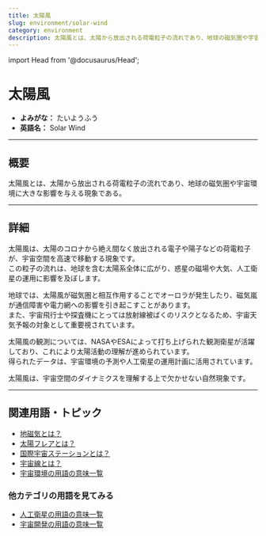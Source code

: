 ```yaml
---
title: 太陽風
slug: environment/solar-wind
category: environment
description: 太陽風とは、太陽から放出される荷電粒子の流れであり、地球の磁気圏や宇宙環境に大きな影響を与える。
---
```


import Head from '@docusaurus/Head';

<Head>
  <script type="application/ld+json">
    {`{
      "@context": "https://schema.org",
      "@type": "DefinedTerm",
      "name": "太陽風",
      "inDefinedTermSet": "https://www.space-portal.org",
      "termCode": "environment/solar-wind",
      "description": "太陽風とは、太陽から放出される荷電粒子の流れであり、地球の磁気圏や宇宙環境に大きな影響を与える。",
      "url": "https://www.space-portal.org/docs/environment/solar-wind"
    }`}
  </script>
</Head>

# 太陽風

- **よみがな：** たいようふう  
- **英語名：** Solar Wind  

---

## 概要

太陽風とは、太陽から放出される荷電粒子の流れであり、地球の磁気圏や宇宙環境に大きな影響を与える現象である。

---

## 詳細

太陽風は、太陽のコロナから絶え間なく放出される電子や陽子などの荷電粒子が、宇宙空間を高速で移動する現象です。  
この粒子の流れは、地球を含む太陽系全体に広がり、惑星の磁場や大気、人工衛星の運用に影響を及ぼします。  

地球では、太陽風が磁気圏と相互作用することでオーロラが発生したり、磁気嵐が通信障害や電力網への影響を引き起こすことがあります。  
また、宇宙飛行士や探査機にとっては放射線被ばくのリスクとなるため、宇宙天気予報の対象として重要視されています。  

太陽風の観測については、NASAやESAによって打ち上げられた観測衛星が活躍しており、これにより太陽活動の理解が進められています。  
得られたデータは、宇宙環境の予測や人工衛星の運用計画に活用されています。  

太陽風は、宇宙空間のダイナミクスを理解する上で欠かせない自然現象です。

---

## 関連用語・トピック

- [地磁気とは？](environment/geomagnetic-field)
- [太陽フレアとは？](environment/solar-flare)
- [国際宇宙ステーションとは？](satellite/index/iss)
- [宇宙線とは？](environment/cosmic-rays)
- [宇宙環境の用語の意味一覧](category/environment)

### 他カテゴリの用語を見てみる
- [人工衛星の用語の意味一覧](category/satellite)
- [宇宙開発の用語の意味一覧](category/glossary)
